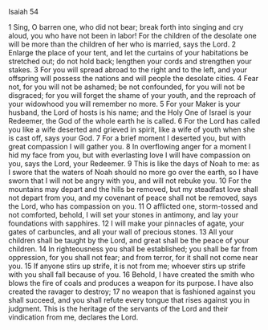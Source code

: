 Isaiah 54

1	Sing, O barren one, who did not bear; break forth into singing and cry aloud, you who have not been in labor! For the children of the desolate one will be more than the children of her who is married, says the Lord.
2	Enlarge the place of your tent, and let the curtains of your habitations be stretched out; do not hold back; lengthen your cords and strengthen your stakes.
3	For you will spread abroad to the right and to the left, and your offspring will possess the nations and will people the desolate cities.
4	Fear not, for you will not be ashamed; be not confounded, for you will not be disgraced; for you will forget the shame of your youth, and the reproach of your widowhood you will remember no more.
5	For your Maker is your husband, the Lord of hosts is his name; and the Holy One of Israel is your Redeemer, the God of the whole earth he is called.
6	For the Lord has called you like a wife deserted and grieved in spirit, like a wife of youth when she is cast off, says your God.
7	For a brief moment I deserted you, but with great compassion I will gather you.
8	In overflowing anger for a moment I hid my face from you, but with everlasting love I will have compassion on you, says the Lord, your Redeemer.
9	This is like the days of Noah to me: as I swore that the waters of Noah should no more go over the earth, so I have sworn that I will not be angry with you, and will not rebuke you.
10	For the mountains may depart and the hills be removed, but my steadfast love shall not depart from you, and my covenant of peace shall not be removed, says the Lord, who has compassion on you.
11	O afflicted one, storm-tossed and not comforted, behold, I will set your stones in antimony, and lay your foundations with sapphires.
12	I will make your pinnacles of agate, your gates of carbuncles, and all your wall of precious stones.
13	All your children shall be taught by the Lord, and great shall be the peace of your children.
14	In righteousness you shall be established; you shall be far from oppression, for you shall not fear; and from terror, for it shall not come near you.
15	If anyone stirs up strife, it is not from me; whoever stirs up strife with you shall fall because of you.
16	Behold, I have created the smith who blows the fire of coals and produces a weapon for its purpose. I have also created the ravager to destroy;
17	no weapon that is fashioned against you shall succeed, and you shall refute every tongue that rises against you in judgment. This is the heritage of the servants of the Lord and their vindication from me, declares the Lord.

